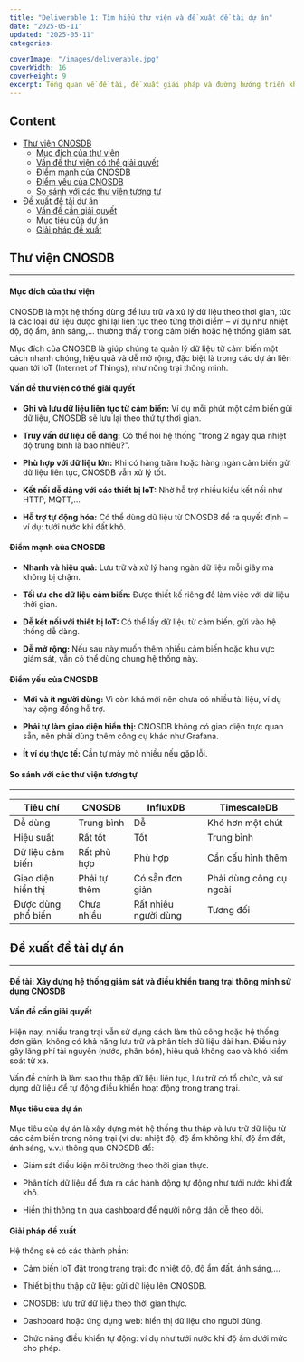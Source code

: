 ```yaml
---
title: "Deliverable 1: Tìm hiểu thư viện và đề xuất đề tài dự án"
date: "2025-05-11"
updated: "2025-05-11"
categories:

coverImage: "/images/deliverable.jpg"
coverWidth: 16
coverHeight: 9
excerpt: Tổng quan về đề tài, đề xuất giải pháp và đường hướng triển khai dự án ...
---
```


## Content
- [Thư viện CNOSDB](#thư-viện-cnosdb)
    - [Mục đích của thư viện](#mục-đích-của-thư-viện)
    - [Vấn đề thư viện có thể giải quyết](#vấn-đề-thư-viện-có-thể-giải-quyết)
    - [Điểm mạnh của CNOSDB](#điểm-mạnh-của-cnosdb)
    - [Điểm yếu của CNOSDB](#điểm-yếu-của-cnosdb)
    - [So sánh với các thư viện tương tự](#so-sánh-với-các-thư-viện-tương-tự)
- [Đề xuất đề tài dự án](#đề-xuất-đề-tài-dự-án)
    - [Vấn đề cần giải quyết](#vấn-đề-cần-giải-quyết)
    - [Mục tiêu của dự án](#mục-tiêu-của-dự-án)
    - [Giải pháp đề xuất](#giải-pháp-đề-xuất)

## Thư viện CNOSDB
---
#### Mục đích của thư viện

CNOSDB là một hệ thống dùng để lưu trữ và xử lý dữ liệu theo thời gian, tức là các loại dữ liệu được ghi lại liên tục theo từng thời điểm – ví dụ như nhiệt độ, độ ẩm, ánh sáng,... thường thấy trong cảm biến hoặc hệ thống giám sát.

Mục đích của CNOSDB là giúp chúng ta quản lý dữ liệu từ cảm biến một cách nhanh chóng, hiệu quả và dễ mở rộng, đặc biệt là trong các dự án liên quan tới IoT (Internet of Things), như nông trại thông minh.

#### Vấn đề thư viện có thể giải quyết

- **Ghi và lưu dữ liệu liên tục từ cảm biến:** Ví dụ mỗi phút một cảm biến gửi dữ liệu, CNOSDB sẽ lưu lại theo thứ tự thời gian.

- **Truy vấn dữ liệu dễ dàng:** Có thể hỏi hệ thống "trong 2 ngày qua nhiệt độ trung bình là bao nhiêu?".

- **Phù hợp với dữ liệu lớn:** Khi có hàng trăm hoặc hàng ngàn cảm biến gửi dữ liệu liên tục, CNOSDB vẫn xử lý tốt.

- **Kết nối dễ dàng với các thiết bị IoT:** Nhờ hỗ trợ nhiều kiểu kết nối như HTTP, MQTT,...

- **Hỗ trợ tự động hóa:** Có thể dùng dữ liệu từ CNOSDB để ra quyết định – ví dụ: tưới nước khi đất khô.

#### Điểm mạnh của CNOSDB

- **Nhanh và hiệu quả:** Lưu trữ và xử lý hàng ngàn dữ liệu mỗi giây mà không bị chậm.

- **Tối ưu cho dữ liệu cảm biến:** Được thiết kế riêng để làm việc với dữ liệu thời gian.

- **Dễ kết nối với thiết bị IoT:** Có thể lấy dữ liệu từ cảm biến, gửi vào hệ thống dễ dàng.

- **Dễ mở rộng:** Nếu sau này muốn thêm nhiều cảm biến hoặc khu vực giám sát, vẫn có thể dùng chung hệ thống này.

#### Điểm yếu của CNOSDB

- **Mới và ít người dùng:** Vì còn khá mới nên chưa có nhiều tài liệu, ví dụ hay cộng đồng hỗ trợ.

- **Phải tự làm giao diện hiển thị:** CNOSDB không có giao diện trực quan sẵn, nên phải dùng thêm công cụ khác như Grafana.

- **Ít ví dụ thực tế:** Cần tự mày mò nhiều nếu gặp lỗi.

#### So sánh với các thư viện tương tự
---

| Tiêu chí           | CNOSDB       | InfluxDB             | TimescaleDB             |
| ------------------ | ------------ | -------------------- | ----------------------- |
| Dễ dùng            | Trung bình   | Dễ                   | Khó hơn một chút        |
| Hiệu suất          | Rất tốt      | Tốt                  | Trung bình              |
| Dữ liệu cảm biến   | Rất phù hợp  | Phù hợp              | Cần cấu hình thêm       |
| Giao diện hiển thị | Phải tự thêm | Có sẵn đơn giản      | Phải dùng công cụ ngoài |
| Được dùng phổ biến | Chưa nhiều   | Rất nhiều người dùng | Tương đối               |

## Đề xuất đề tài dự án
---
#### Đề tài: Xây dựng hệ thống giám sát và điều khiển trang trại thông minh sử dụng CNOSDB

#### Vấn đề cần giải quyết

Hiện nay, nhiều trang trại vẫn sử dụng cách làm thủ công hoặc hệ thống đơn giản, không có khả năng lưu trữ và phân tích dữ liệu dài hạn. Điều này gây lãng phí tài nguyên (nước, phân bón), hiệu quả không cao và khó kiểm soát từ xa.

Vấn đề chính là làm sao thu thập dữ liệu liên tục, lưu trữ có tổ chức, và sử dụng dữ liệu để tự động điều khiển hoạt động trong trang trại.

#### Mục tiêu của dự án

Mục tiêu của dự án là xây dựng một hệ thống thu thập và lưu trữ dữ liệu từ các cảm biến trong nông trại (ví dụ: nhiệt độ, độ ẩm không khí, độ ẩm đất, ánh sáng, v.v.) thông qua CNOSDB để:

- Giám sát điều kiện môi trường theo thời gian thực.

- Phân tích dữ liệu để đưa ra các hành động tự động như tưới nước khi đất khô.

- Hiển thị thông tin qua dashboard để người nông dân dễ theo dõi.

#### Giải pháp đề xuất

Hệ thống sẽ có các thành phần:

- Cảm biến IoT đặt trong trang trại: đo nhiệt độ, độ ẩm đất, ánh sáng,...

- Thiết bị thu thập dữ liệu: gửi dữ liệu lên CNOSDB.

- CNOSDB: lưu trữ dữ liệu theo thời gian thực.

- Dashboard hoặc ứng dụng web: hiển thị dữ liệu cho người dùng.

- Chức năng điều khiển tự động: ví dụ như tưới nước khi độ ẩm dưới mức cho phép.
